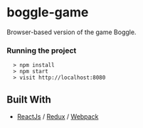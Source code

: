 # boggle-game
Browser-based version of the game Boggle.

### Running the project

```
  > npm install
  > npm start
  > visit http://localhost:8080
```

## Built With

* [ReactJs](https://reactjs.org/) / [Redux](http://redux.js.org/) / [Webpack](https://webpack.js.org/)
